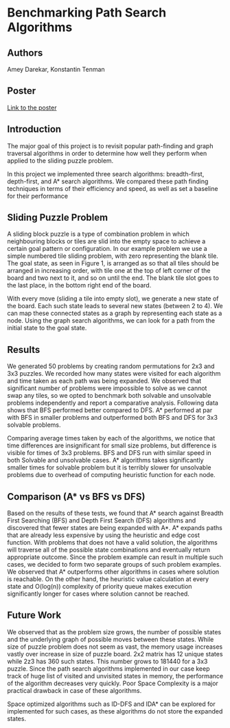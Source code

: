 # Benchmarking Path Search Algorithms

## Authors
Amey Darekar, Konstantin Tenman

## Poster

[Link to the poster](../Benchmarking_Path_Search_Algorithms_poster.pdf)

## Introduction

The major goal of this project is to revisit popular path-finding and graph traversal algorithms in order to determine how well they perform when applied to the sliding puzzle problem.

In this project we implemented three search algorithms: breadth-first, depth-first, and A* search algorithms. We compared these path finding techniques in terms of their efficiency and speed, as well as set a baseline for their performance

## Sliding Puzzle Problem

A sliding block puzzle is a type of combination problem in which neighbouring blocks or tiles are slid into the empty space to achieve a certain goal pattern or configuration. In our example problem we use a simple numbered tile sliding problem, with zero representing the blank tile. The goal state, as seen in Figure 1, is arranged as so that all tiles should be arranged in increasing order, with tile one at the top of left corner of the board and two next to it, and so on until the end. The blank tile slot goes to the last place, in the bottom right end of the board.

With every move (sliding a tile into empty slot), we generate a new state of the board. Each such state leads to several new states (between 2 to 4). We can map these connected states as a graph by representing each state as a node. Using the graph search algorithms, we can look for a path from the initial state to the goal state.

## Results
We generated 50 problems by creating random permutations for 2x3 and 3x3 puzzles. We recorded how many states were visited for each algorithm and time taken as each path was being expanded. We observed that significant number of problems were impossible to solve as we cannot swap any tiles, so we opted to benchmark both solvable and unsolvable problems independently and report a comparative analysis. Following data shows that BFS performed better compared to DFS. A* performed at par with BFS in smaller problems and outperformed both BFS and DFS for 3x3 solvable problems.

Comparing average times taken by each of the algorithms, we notice that time differences are insignificant for small size problems, but difference is visible for times of 3x3 problems. BFS and DFS run with similar speed in both Solvable and unsolvable cases. A* algorithms takes significantly smaller times for solvable problem but it is terribly slower for unsolvable problems due to overhead of computing heuristic function for each node.

## Comparison (A* vs BFS vs DFS)    
Based on the results of these tests, we found that A* search against Breadth First Searching (BFS) and Depth First Search (DFS) algorithms and discovered that fewer states are being expanded with A*. A* expands paths that are already less expensive by using the heuristic and edge cost function.
With problems that does not have a valid solution, the algorithms will traverse all of the possible state combinations and eventually return appropriate outcome. Since the problem example can result in multiple such cases, we decided to form two separate groups of such problem examples. We observed that A* outperforms other algorithms in cases where solution is reachable. On the other hand, the heuristic value calculation at every state and O(log(n)) complexity of priority queue makes execution significantly longer for cases where solution cannot be reached.

## Future Work
We observed that as the problem size grows, the number of possible states and the underlying graph of possible moves between these states. While size of puzzle problem does not seem as vast, the memory usage increases vastly over increase in size of puzzle board. 2x2 matrix has 12 unique states while 2z3 has 360 such states. This number grows to 181440 for a 3x3 puzzle. Since the path search algorithms implemented in our case keep track of huge list of visited and unvisited states in memory, the performance of the algorithm decreases very quickly. Poor Space Complexity is a major practical drawback in case of these algorithms.

Space optimized algorithms such as ID-DFS and IDA* can be explored for implemented for such cases, as these algorithms do not store the expanded states.
